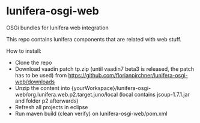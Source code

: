 lunifera-osgi-web
=================

OSGi bundles for lunifera web integration



This repo contains lunifera components that are related with web stuff.

How to install:
* Clone the repo
* Download vaadin patch tp.zip (until vaadin7 beta3 is released, the patch has to be used) from https://github.com/florianpirchner/lunifera-osgi-web/downloads
* Unzip the content into {yourWorkspace}/lunifera-osgi-web/org.lunifera.web.p2.target.juno/local (local contains jsoup-1.7.1.jar and folder p2 afterwards)
* Refresh all projects in eclipse
* Run maven build (clean verify) on lunifera-osgi-web/pom.xml
